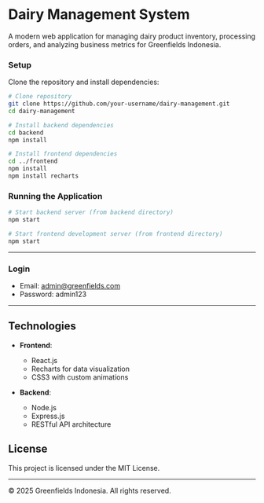# Dairy Management System

A modern web application for managing dairy product inventory, processing orders, and analyzing business metrics for Greenfields Indonesia.

### Setup

Clone the repository and install dependencies:

```bash
# Clone repository
git clone https://github.com/your-username/dairy-management.git
cd dairy-management

# Install backend dependencies
cd backend
npm install

# Install frontend dependencies
cd ../frontend
npm install
npm install recharts
```

### Running the Application

```bash
# Start backend server (from backend directory)
npm start

# Start frontend development server (from frontend directory)
npm start
```

---
### Login
- Email: admin@greenfields.com
- Password: admin123
---

## Technologies

- **Frontend**:
  - React.js
  - Recharts for data visualization
  - CSS3 with custom animations
  
- **Backend**:
  - Node.js
  - Express.js
  - RESTful API architecture

## License

This project is licensed under the MIT License.

---

© 2025 Greenfields Indonesia. All rights reserved.

